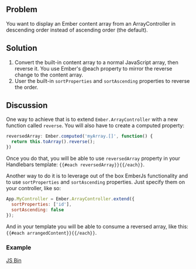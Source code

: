 ## Problem
You want to display an Ember content array from an ArrayController in descending order instead of ascending order (the default).

## Solution
1. Convert the built-in content array to a normal JavaScript array, then reverse it.
   You use Ember's @each property to mirror the reverse change to the content array.
2. User the built-in `sortProperties` and `sortAscending` properties to reverse the order.

## Discussion

One way to achieve that is to extend `Ember.ArrayController` with a new function called `reverse`.
You will also have to create a computed property:
```javascript
reversedArray: Ember.computed('myArray.[]', function() {
  return this.toArray().reverse();
})
```

Once you do that, you will be able to use `reversedArray` property in your Handlebars template: `{{#each reversedArray}}{{/each}}`.

Another way to do it is to leverage out of the box EmberJs functionality and to use `sortProperties` and `sortAscending` properties.
Just specify them on your controller, like so:
```javascript
App.MyController = Ember.ArrayController.extend({
  sortProperties: ['id'],
  sortAscending: false
});
```

And in your template you will be able to consume a reversed array, like this: `{{#each arrangedContent}}{{/each}}`.

### Example

<a class="jsbin-embed" href="http://jsbin.com/opid/3/embed?html,js,output">JS Bin</a><script src="http://static.jsbin.com/js/embed.js"></script>
